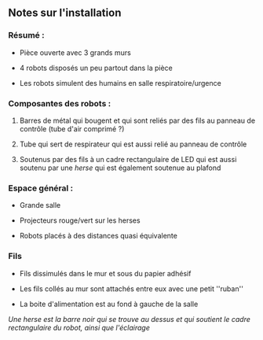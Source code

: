 ## Notes sur l'installation 

### Résumé : 

- Pièce ouverte avec 3 grands murs 

- 4 robots disposés un peu partout dans la pièce 

- Les robots simulent des humains en salle respiratoire/urgence 


### Composantes des robots : 

1. Barres de métal qui bougent et qui sont reliés par des fils au panneau de contrôle (tube d'air comprimé ?)

2. Tube qui sert de respirateur qui est aussi relié au panneau de contrôle 

3. Soutenus par des fils à un cadre rectangulaire de LED qui est aussi soutenu par une *herse* qui est également soutenue au plafond


### Espace général : 

- Grande salle 

- Projecteurs rouge/vert sur les herses 

- Robots placés à des distances quasi équivalente 


### Fils 

- Fils dissimulés dans le mur et sous du papier adhésif 

- Les fils collés au mur sont attachés entre eux avec une petit ''ruban''

- La boite d'alimentation est au fond à gauche de la salle 




*Une herse est la barre noir qui se trouve au dessus et qui soutient le cadre rectangulaire du robot, ainsi que l'éclairage*




